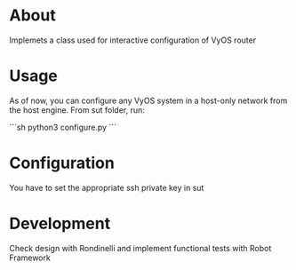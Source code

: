 # About
Implemets a class used for interactive configuration of VyOS router

# Usage
As of now, you can configure any VyOS system in a host-only network from the host engine. From sut folder, run:

´´´sh
python3 configure.py <host> <user>
´´´

# Configuration
You have to set the appropriate ssh private key in sut

# Development
Check design with Rondinelli and implement functional tests with Robot Framework